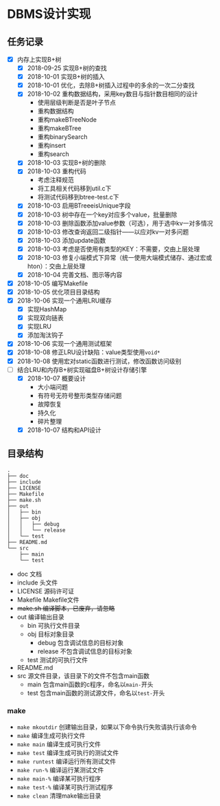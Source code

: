 # DBMS设计实现

## 任务记录

* [x] 内存上实现B+树
  * [x] 2018-09-25 实现B+树的查找
  * [x] 2018-10-01 实现B+树的插入
  * [x] 2018-10-01 优化，去除B+树插入过程中的多余的一次二分查找
  * [x] 2018-10-02 重构数据结构，采用key数目与指针数目相同的设计
    * 使用层级判断是否是叶子节点
    * 重构数据结构
    * 重构makeBTreeNode
    * 重构makeBTree
    * 重构binarySearch
    * 重构insert
    * 重构search
  * [x] 2018-10-03 实现B+树的删除
  * [x] 2018-10-03 重构代码
    * 考虑注释规范
    * 将工具相关代码移到util.c下
    * 将测试代码移到btree-test.c下
  * [x] 2018-10-03 启用BTreeeisUnique字段
  * [x] 2018-10-03 树中存在一个key对应多个value，批量删除
  * [x] 2018-10-03 删除函数添加value参数（可选），用于选中kv一对多情况
  * [x] 2018-10-03 修改查询返回二级指针——以应对kv一对多问题
  * [x] 2018-10-03 添加update函数
  * [x] 2018-10-03 考虑是否使用有类型的KEY：不需要，交由上层处理
  * [x] 2018-10-03 修复小端模式下异常（统一使用大端模式储存、通过宏或hton）：交由上层处理
  * [x] 2018-10-04 完善文档、图示等内容
* [x] 2018-10-05 编写Makefile
* [x] 2018-10-05 优化项目目录结构
* [x] 2018-10-06 实现一个通用LRU缓存
  * [x] 实现HashMap
  * [x] 实现双向链表
  * [x] 实现LRU
  * [x] 添加淘汰钩子
* [x] 2018-10-06 实现一个通用测试框架
* [x] 2018-10-08 修正LRU设计缺陷：value类型使用`void*`
* [x] 2018-10-08 使用宏对static函数进行测试，修改函数访问级别
* [ ] 结合LRU和内存B+树实现磁盘B+树设计存储引擎
  * [x] 2018-10-07 概要设计
    * 大小端问题
    * 有符号无符号整形类型存储问题
    * 故障恢复
    * 持久化
    * 碎片整理
  * [x] 2018-10-07 结构和API设计

## 目录结构

```tree
.
├── doc
├── include
├── LICENSE
├── Makefile
├── make.sh
├── out
│   ├── bin
│   ├── obj
│   │   ├── debug
│   │   └── release
│   └── test
├── README.md
└── src
    ├── main
    └── test
```

* doc 文档
* include 头文件
* LICENSE 源码许可证
* Makefile Makefile文件
* ~~make.sh 编译脚本，已废弃，请忽略~~
* out 编译输出目录
  * bin 可执行文件目录
  * obj 目标对象目录
    * debug 包含调试信息的目标对象
    * release 不包含调试信息的目标对象
  * test 测试的可执行文件
* README.md
* src 源文件目录，该目录下的文件不包含main函数
  * main 包含main函数的c程序，命名以`main-`开头
  * test 包含main函数的测试源文件，命名以`test-`开头

### make

* `make mkoutdir` 创建输出目录，如果以下命令执行失败请执行该命令
* `make` 编译生成可执行文件
* `make main` 编译生成可执行文件
* `make test` 编译生成可执行的测试文件
* `make runtest` 编译运行所有测试文件
* `make run-%` 编译运行某测试文件
* `make main-%` 编译某可执行程序
* `make test-%` 编译某可执行测试程序
* `make clean` 清理make输出目录
